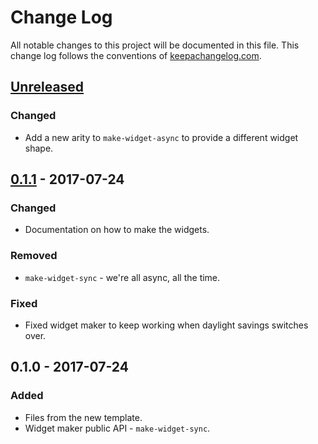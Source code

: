 # Change Log
All notable changes to this project will be documented in this file. This change log follows the conventions of [keepachangelog.com](http://keepachangelog.com/).

## [Unreleased]
### Changed
- Add a new arity to `make-widget-async` to provide a different widget shape.

## [0.1.1] - 2017-07-24
### Changed
- Documentation on how to make the widgets.

### Removed
- `make-widget-sync` - we're all async, all the time.

### Fixed
- Fixed widget maker to keep working when daylight savings switches over.

## 0.1.0 - 2017-07-24
### Added
- Files from the new template.
- Widget maker public API - `make-widget-sync`.

[Unreleased]: https://github.com/your-name/re-view/compare/0.1.1...HEAD
[0.1.1]: https://github.com/your-name/re-view/compare/0.1.0...0.1.1
